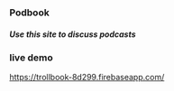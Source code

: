 ### Podbook
##### Use this site to discuss podcasts

### live demo
https://trollbook-8d299.firebaseapp.com/
